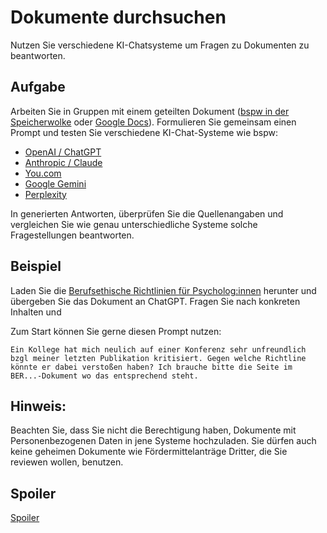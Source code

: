 # Dokumente durchsuchen

Nutzen Sie verschiedene KI-Chatsysteme um Fragen zu Dokumenten zu beantworten. 

## Aufgabe

Arbeiten Sie in Gruppen mit einem geteilten Dokument ([bspw in der Speicherwolke](https://speicherwolke.uni-leipzig.de/index.php/login) oder [Google Docs](https://docs.google.com/)). Formulieren Sie gemeinsam einen Prompt und testen Sie verschiedene KI-Chat-Systeme wie bspw:
* [OpenAI / ChatGPT](https://chatgpt.com/)
* [Anthropic / Claude](https://claude.ai/)
* [You.com](https://you.com/ari)
* [Google Gemini](https://gemini.google.com/)
* [Perplexity](https://www.perplexity.ai/?model_id=deep_research)

In generierten Antworten, überprüfen Sie die Quellenangaben und vergleichen Sie wie genau unterschiedliche Systeme solche Fragestellungen beantworten.

## Beispiel

Laden Sie die [Berufsethische Richtlinien für Psycholog:innen](https://www.dgps.de/fileadmin/user_upload/PDF/Berufsetische_Richtlinien/BER-Foederation-20230426-Web-1.pdf) herunter und übergeben Sie das Dokument an ChatGPT. Fragen Sie nach konkreten Inhalten und 

Zum Start können Sie gerne diesen Prompt nutzen:
```
Ein Kollege hat mich neulich auf einer Konferenz sehr unfreundlich 
bzgl meiner letzten Publikation kritisiert. Gegen welche Richtline 
könnte er dabei verstoßen haben? Ich brauche bitte die Seite im
BER...-Dokument wo das entsprechend steht.
```

## Hinweis:

Beachten Sie, dass Sie nicht die Berechtigung haben, Dokumente mit Personenbezogenen Daten in jene Systeme hochzuladen. Sie dürfen auch keine geheimen Dokumente wie Fördermittelanträge Dritter, die Sie reviewen wollen, benutzen.

## Spoiler
[Spoiler](https://chatgpt.com/share/68ce5872-5794-8001-bbbf-53c63edbbf09)